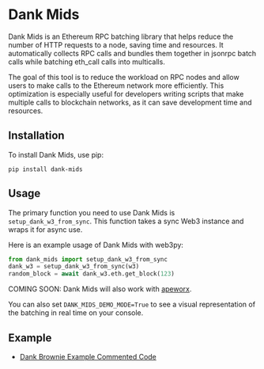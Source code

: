 # Dank Mids

Dank Mids is an Ethereum RPC batching library that helps reduce the number of HTTP requests to a node, saving time and resources. It automatically collects RPC calls and bundles them together in jsonrpc batch calls while batching eth_call calls into multicalls.

The goal of this tool is to reduce the workload on RPC nodes and allow users to make calls to the Ethereum network more efficiently. This optimization is especially useful for developers writing scripts that make multiple calls to blockchain networks, as it can save development time and resources.

## Installation

To install Dank Mids, use pip:

`pip install dank-mids`

## Usage

The primary function you need to use Dank Mids is `setup_dank_w3_from_sync`. This function takes a sync Web3 instance and wraps it for async use.

Here is an example usage of Dank Mids with web3py:

```python
from dank_mids import setup_dank_w3_from_sync
dank_w3 = setup_dank_w3_from_sync(w3)
random_block = await dank_w3.eth.get_block(123)
```

COMING SOON: Dank Mids will also work with [apeworx](https://www.apeworx.io/).

You can also set `DANK_MIDS_DEMO_MODE=True` to see a visual representation of the batching in real time on your console.

## Example

- [Dank Brownie Example Commented Code](./examples/dank_brownie_example.py)